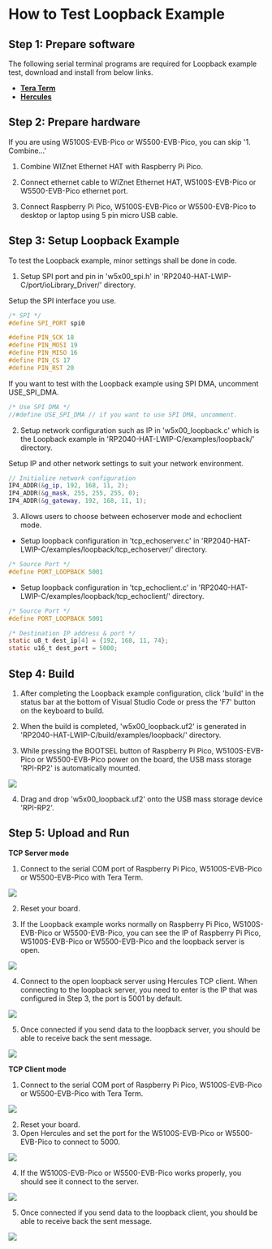 # How to Test Loopback Example



## Step 1: Prepare software

The following serial terminal programs are required for Loopback example test, download and install from below links.

- [**Tera Term**][link-tera_term]
- [**Hercules**][link-hercules]



## Step 2: Prepare hardware

If you are using W5100S-EVB-Pico or W5500-EVB-Pico, you can skip '1. Combine...'

1. Combine WIZnet Ethernet HAT with Raspberry Pi Pico.

2. Connect ethernet cable to WIZnet Ethernet HAT, W5100S-EVB-Pico or W5500-EVB-Pico ethernet port.

3. Connect Raspberry Pi Pico, W5100S-EVB-Pico or W5500-EVB-Pico to desktop or laptop using 5 pin micro USB cable.



## Step 3: Setup Loopback Example

To test the Loopback example, minor settings shall be done in code.

1. Setup SPI port and pin in 'w5x00_spi.h' in 'RP2040-HAT-LWIP-C/port/ioLibrary_Driver/' directory.

Setup the SPI interface you use.

```cpp
/* SPI */
#define SPI_PORT spi0

#define PIN_SCK 18
#define PIN_MOSI 19
#define PIN_MISO 16
#define PIN_CS 17
#define PIN_RST 20
```

If you want to test with the Loopback example using SPI DMA, uncomment USE_SPI_DMA.

```cpp
/* Use SPI DMA */
//#define USE_SPI_DMA // if you want to use SPI DMA, uncomment.
```

2. Setup network configuration such as IP in 'w5x00_loopback.c' which is the Loopback example in 'RP2040-HAT-LWIP-C/examples/loopback/' directory.

Setup IP and other network settings to suit your network environment.

```cpp
// Initialize network configuration
IP4_ADDR(&g_ip, 192, 168, 11, 2);
IP4_ADDR(&g_mask, 255, 255, 255, 0);
IP4_ADDR(&g_gateway, 192, 168, 11, 1);
```

3. Allows users to choose between echoserver mode and echoclient mode.

- Setup loopback configuration in 'tcp_echoserver.c' in 'RP2040-HAT-LWIP-C/examples/loopback/tcp_echoserver/' directory.

```cpp
/* Source Port */
#define PORT_LOOPBACK 5001
```

- Setup loopback configuration in 'tcp_echoclient.c' in 'RP2040-HAT-LWIP-C/examples/loopback/tcp_echoclient/' directory.

```c
/* Source Port */
#define PORT_LOOPBACK 5001

/* Destination IP address & port */
static u8_t dest_ip[4] = {192, 168, 11, 74};
static u16_t dest_port = 5000;
```



## Step 4: Build

1. After completing the Loopback example configuration, click 'build' in the status bar at the bottom of Visual Studio Code or press the 'F7' button on the keyboard to build.

2. When the build is completed, 'w5x00_loopback.uf2' is generated in 'RP2040-HAT-LWIP-C/build/examples/loopback/' directory.

3. While pressing the BOOTSEL button of Raspberry Pi Pico, W5100S-EVB-Pico or W5500-EVB-Pico power on the board, the USB mass storage 'RPI-RP2' is automatically mounted.

![][link-raspberry_pi_pico_usb_mass_storage]

4. Drag and drop 'w5x00_loopback.uf2' onto the USB mass storage device 'RPI-RP2'.



## Step 5: Upload and Run

**TCP Server mode**

1. Connect to the serial COM port of Raspberry Pi Pico, W5100S-EVB-Pico or W5500-EVB-Pico with Tera Term.

![][link-connect_to_serial_com_port]

2. Reset your board.

3. If the Loopback example works normally on Raspberry Pi Pico, W5100S-EVB-Pico or W5500-EVB-Pico, you can see the IP of Raspberry Pi Pico, W5100S-EVB-Pico or W5500-EVB-Pico and the loopback server is open.

![][link-see_network_information_of_raspberry_pi_pico_and_open_loopback_server]

4. Connect to the open loopback server using Hercules TCP client. When connecting to the loopback server, you need to enter is the IP that was configured in Step 3, the port is 5001 by default.

![][link-connect_to_loopback_server_using_hercules_tcp_client_1]

5. Once connected if you send data to the loopback server, you should be able to receive back the sent message.

![][link-receive_back_sent_message]

**TCP Client mode**

1. Connect to the serial COM port of Raspberry Pi Pico, W5100S-EVB-Pico or W5500-EVB-Pico with Tera Term.

![][link-connect_to_serial_com_port]

2. Reset your board.
3. Open Hercules and set the port for the W5100S-EVB-Pico or W5500-EVB-Pico to connect to 5000.

![][link-hercules_server_open]

4. If the W5100S-EVB-Pico or W5500-EVB-Pico works properly, you should see it connect to the server.

![][link-lwip_client_connect]

5. Once connected if you send data to the loopback client, you should be able to receive back the sent message.

![][link-client_echo_data]

<!--
Link
-->

[link-tera_term]: https://osdn.net/projects/ttssh2/releases/
[link-hercules]: https://www.hw-group.com/software/hercules-setup-utility
[link-raspberry_pi_pico_usb_mass_storage]: https://github.com/Wiznet/RP2040-HAT-LWIP-C/blob/main/static/images/loopback/raspberry_pi_pico_usb_mass_storage.png
[link-connect_to_serial_com_port]: https://github.com/Wiznet/RP2040-HAT-LWIP-C/blob/main/static/images/loopback/connect_to_serial_com_port.png
[link-see_network_information_of_raspberry_pi_pico_and_open_loopback_server]: https://github.com/Wiznet/RP2040-HAT-LWIP-C/blob/main/static/images/loopback/see_network_information_of_raspberry_pi_pico_and_open_loopback_server.png
[link-connect_to_loopback_server_using_hercules_tcp_client_1]: https://github.com/Wiznet/RP2040-HAT-LWIP-C/blob/main/static/images/loopback/connect_to_loopback_server_using_hercules_tcp_client.png
[link-receive_back_sent_message]: https://github.com/Wiznet/RP2040-HAT-LWIP-C/blob/main/static/images/loopback/receive_back_sent_message.png
[link-hercules_server_open]:https://github.com/Wiznet/RP2040-HAT-LWIP-C/blob/main/static/images/loopback/hercules_server_open.png
[link-lwip_client_connect]:github.com/Wiznet/RP2040-HAT-LWIP-C/blob/main/static/images/loopback/lwip_client_connect.png
[link-client_echo_data]:github.com/Wiznet/RP2040-HAT-LWIP-C/blob/main/static/images/loopback/client_echo_data.png
